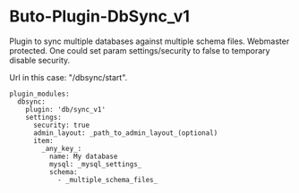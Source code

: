 # Buto-Plugin-DbSync_v1
Plugin to sync multiple databases against multiple schema files. Webmaster protected. 
One could set param settings/security to false to temporary disable security.


Url in this case: "/dbsync/start". 

```
plugin_modules:
  dbsync:
    plugin: 'db/sync_v1'
    settings:
      security: true
      admin_layout: _path_to_admin_layout_(optional)
      item:
        _any_key_:
          name: My database
          mysql: _mysql_settings_
          schema:
            - _multiple_schema_files_
```

